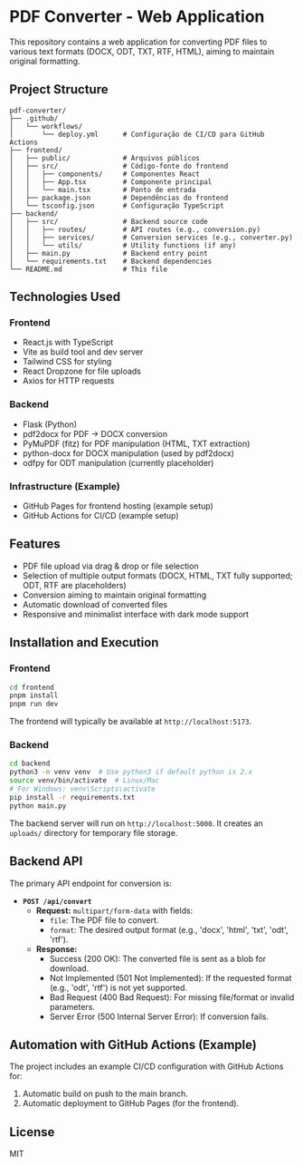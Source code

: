 # PDF Converter - Web Application

This repository contains a web application for converting PDF files to various text formats (DOCX, ODT, TXT, RTF, HTML), aiming to maintain original formatting.

## Project Structure

```
pdf-converter/
├── .github/
│   └── workflows/
│       └── deploy.yml      # Configuração de CI/CD para GitHub Actions
├── frontend/
│   ├── public/             # Arquivos públicos
│   ├── src/                # Código-fonte do frontend
│   │   ├── components/     # Componentes React
│   │   ├── App.tsx         # Componente principal
│   │   └── main.tsx        # Ponto de entrada
│   ├── package.json        # Dependências do frontend
│   └── tsconfig.json       # Configuração TypeScript
├── backend/
│   ├── src/                # Backend source code
│   │   ├── routes/         # API routes (e.g., conversion.py)
│   │   ├── services/       # Conversion services (e.g., converter.py)
│   │   └── utils/          # Utility functions (if any)
│   ├── main.py             # Backend entry point
│   └── requirements.txt    # Backend dependencies
└── README.md               # This file
```

## Technologies Used

### Frontend
- React.js with TypeScript
- Vite as build tool and dev server
- Tailwind CSS for styling
- React Dropzone for file uploads
- Axios for HTTP requests

### Backend
- Flask (Python)
- pdf2docx for PDF → DOCX conversion
- PyMuPDF (fitz) for PDF manipulation (HTML, TXT extraction)
- python-docx for DOCX manipulation (used by pdf2docx)
- odfpy for ODT manipulation (currently placeholder)

### Infrastructure (Example)
- GitHub Pages for frontend hosting (example setup)
- GitHub Actions for CI/CD (example setup)

## Features

- PDF file upload via drag & drop or file selection
- Selection of multiple output formats (DOCX, HTML, TXT fully supported; ODT, RTF are placeholders)
- Conversion aiming to maintain original formatting
- Automatic download of converted files
- Responsive and minimalist interface with dark mode support

## Installation and Execution

### Frontend

```bash
cd frontend
pnpm install
pnpm run dev
```
The frontend will typically be available at `http://localhost:5173`.

### Backend

```bash
cd backend
python3 -m venv venv  # Use python3 if default python is 2.x
source venv/bin/activate  # Linux/Mac
# For Windows: venv\Scripts\activate
pip install -r requirements.txt
python main.py
```
The backend server will run on `http://localhost:5000`.
It creates an `uploads/` directory for temporary file storage.

## Backend API

The primary API endpoint for conversion is:

- **`POST /api/convert`**
    - **Request:** `multipart/form-data` with fields:
        - `file`: The PDF file to convert.
        - `format`: The desired output format (e.g., 'docx', 'html', 'txt', 'odt', 'rtf').
    - **Response:**
        - Success (200 OK): The converted file is sent as a blob for download.
        - Not Implemented (501 Not Implemented): If the requested format (e.g., 'odt', 'rtf') is not yet supported.
        - Bad Request (400 Bad Request): For missing file/format or invalid parameters.
        - Server Error (500 Internal Server Error): If conversion fails.

## Automation with GitHub Actions (Example)

The project includes an example CI/CD configuration with GitHub Actions for:

1. Automatic build on push to the main branch.
2. Automatic deployment to GitHub Pages (for the frontend).

## License

MIT
